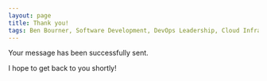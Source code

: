```yaml
---
layout: page
title: Thank you!
tags: Ben Bourner, Software Development, DevOps Leadership, Cloud Infrastructure Specialist, IT Consultancy Services, Artificial Intelligence Insights, Cloud Technology Solutions, Continuous Integration and Delivery, Chief Technology Officer, Digital Transformation Leadership
---
```


Your message has been successfully sent. 

I hope to get back to you shortly!
